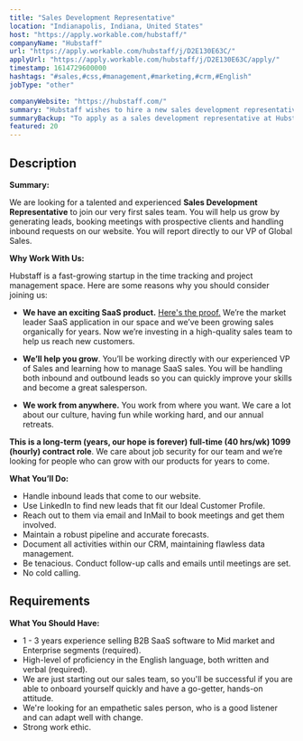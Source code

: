 ```yaml
---
title: "Sales Development Representative"
location: "Indianapolis, Indiana, United States"
host: "https://apply.workable.com/hubstaff/"
companyName: "Hubstaff"
url: "https://apply.workable.com/hubstaff/j/D2E130E63C/"
applyUrl: "https://apply.workable.com/hubstaff/j/D2E130E63C/apply/"
timestamp: 1614729600000
hashtags: "#sales,#css,#management,#marketing,#crm,#English"
jobType: "other"

companyWebsite: "https://hubstaff.com/"
summary: "Hubstaff wishes to hire a new sales development representative. If you have 3 years experience selling B2B SaaS software to Mid market and Enterprise segments, consider applying."
summaryBackup: "To apply as a sales development representative at Hubstaff, you preferably need to have some knowledge of: #sales, #css, #management."
featured: 20
---
```


## Description

**Summary:**

We are looking for a talented and experienced **Sales Development Representative** to join our very first sales team. You will help us grow by generating leads, booking meetings with prospective clients and handling inbound requests on our website. You will report directly to our VP of Global Sales.

**Why Work With Us:**

Hubstaff is a fast-growing startup in the time tracking and project management space. Here are some reasons why you should consider joining us:

*   **We have an exciting SaaS product.** [Here's the proof.](https://hubstaff.baremetrics.com/) We’re the market leader SaaS application in our space and we’ve been growing sales organically for years. Now we’re investing in a high-quality sales team to help us reach new customers.

*   **We’ll help you grow**. You’ll be working directly with our experienced VP of Sales and learning how to manage SaaS sales. You will be handling both inbound and outbound leads so you can quickly improve your skills and become a great salesperson.

*   **We work from anywhere.** You work from where you want. We care a lot about our culture, having fun while working hard, and our annual retreats.

**This is a long-term (years, our hope is forever) full-time (40 hrs/wk) 1099 (hourly) contract role**. We care about job security for our team and we’re looking for people who can grow with our products for years to come.

**What You’ll Do:**

*   Handle inbound leads that come to our website.
*   Use LinkedIn to find new leads that fit our Ideal Customer Profile.
*   Reach out to them via email and InMail to book meetings and get them involved.
*   Maintain a robust pipeline and accurate forecasts.
*   Document all activities within our CRM, maintaining flawless data management.
*   Be tenacious. Conduct follow-up calls and emails until meetings are set.
*   No cold calling.

## Requirements

**What You Should Have:**

*   1 - 3 years experience selling B2B SaaS software to Mid market and Enterprise segments (required).
*   High-level of proficiency in the English language, both written and verbal (required).
*   We are just starting out our sales team, so you'll be successful if you are able to onboard yourself quickly and have a go-getter, hands-on attitude.
*   We're looking for an empathetic sales person, who is a good listener and can adapt well with change.
*   Strong work ethic.
